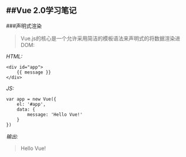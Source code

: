 ##Vue 2.0学习笔记
---
###声明式渲染
> Vue.js的核心是一个允许采用简洁的模板语法来声明式的将数据渲染进DOM:

*HTML:*

    <div id="app">
        {{ message }}
    </div>

*JS:*

    var app = new Vue({
        el: '#app',
        data: {
            message: 'Hello Vue!'
        }
    })
  
*输出:*
> Hello Vue! 